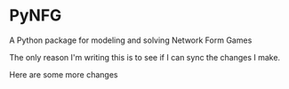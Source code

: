 PyNFG
=====

A Python package for modeling and solving Network Form Games

The only reason I'm writing this is to see if I can sync the changes I make.

Here are some more changes
